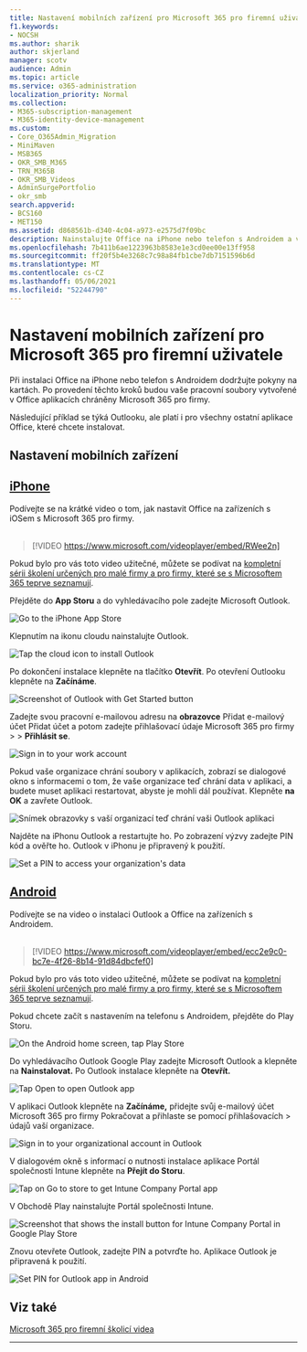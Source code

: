 ```yaml
---
title: Nastavení mobilních zařízení pro Microsoft 365 pro firemní uživatele
f1.keywords:
- NOCSH
ms.author: sharik
author: skjerland
manager: scotv
audience: Admin
ms.topic: article
ms.service: o365-administration
localization_priority: Normal
ms.collection:
- M365-subscription-management
- M365-identity-device-management
ms.custom:
- Core_O365Admin_Migration
- MiniMaven
- MSB365
- OKR_SMB_M365
- TRN_M365B
- OKR_SMB_Videos
- AdminSurgePortfolio
- okr_smb
search.appverid:
- BCS160
- MET150
ms.assetid: d868561b-d340-4c04-a973-e2575d7f09bc
description: Nainstalujte Office na iPhone nebo telefon s Androidem a vaše pracovní soubory v Office aplikacích budou chráněné Microsoft 365 pro firmy.
ms.openlocfilehash: 7b411b6ae1223963b8583e1e3cd0ee00e13ff958
ms.sourcegitcommit: ff20f5b4e3268c7c98a84fb1cbe7db7151596b6d
ms.translationtype: MT
ms.contentlocale: cs-CZ
ms.lasthandoff: 05/06/2021
ms.locfileid: "52244790"
---
```

# <a name="set-up-mobile-devices-for-microsoft-365-for-business-users"></a>Nastavení mobilních zařízení pro Microsoft 365 pro firemní uživatele

Při instalaci Office na iPhone nebo telefon s Androidem dodržujte pokyny na kartách. Po provedení těchto kroků budou vaše pracovní soubory vytvořené v Office aplikacích chráněny Microsoft 365 pro firmy.

Následující příklad se týká Outlooku, ale platí i pro všechny ostatní aplikace Office, které chcete instalovat.
  
## <a name="set-up-mobile-devices"></a>Nastavení mobilních zařízení

## <a name="iphone"></a>[iPhone](#tab/iPhone)
  
Podívejte se na krátké video o tom, jak nastavit Office na zařízeních s iOSem s Microsoft 365 pro firmy.<br><br>

> [!VIDEO https://www.microsoft.com/videoplayer/embed/RWee2n] 

Pokud bylo pro vás toto video užitečné, můžete se podívat na [kompletní sérii školení určených pro malé firmy a pro firmy, které se s Microsoftem 365 teprve seznamují](../business-video/index.yml).

Přejděte do **App Storu** a do vyhledávacího pole zadejte Microsoft Outlook.
  
![Go to the iPhone App Store](../media/886913de-76e5-4883-8ed0-4eb3ec06188f.png)
  
Klepnutím na ikonu cloudu nainstalujte Outlook.
  
![Tap the cloud icon to install Outlook](../media/665e1620-948a-4ab8-b914-dca49530142c.png)
  
Po dokončení instalace klepněte na tlačítko **Otevřít**. Po otevření Outlooku klepněte na **Začínáme**.
  
![Screenshot of Outlook with Get Started button](../media/005bedec-ae50-4d75-b3bb-e7cef9e2561c.png)
  
Zadejte svou pracovní e-mailovou adresu na **obrazovce** Přidat e-mailový účet Přidat účet a potom zadejte přihlašovací údaje Microsoft 365 pro firmy \>  \> **Přihlásit se**.
  
![Sign in to your work account](../media/3cef1fb5-7bec-4d3d-8542-872b731ce19f.png)
  
Pokud vaše organizace chrání soubory v aplikacích, zobrazí se dialogové okno s informacemi o tom, že vaše organizace teď chrání data v aplikaci, a budete muset aplikaci restartovat, abyste je mohli dál používat. Klepněte **na OK** a zavřete Outlook. 
  
![Snímek obrazovky s vaší organizací teď chrání vaši Outlook aplikaci](../media/fb4c1c84-b1e9-42e1-8070-c13dcf79fb09.png)
  
Najděte na iPhonu Outlook a restartujte ho. Po zobrazení výzvy zadejte PIN kód a ověřte ho. Outlook v iPhonu je připravený k použití.
  
![Set a PIN to access your organization's data](../media/64f2630b-3164-47a4-9dd6-ca0c29ed5fb3.png)
  
## <a name="android"></a>[Android](#tab/Android)
  
Podívejte se na video o instalaci Outlook a Office na zařízeních s Androidem.<br><br>

> [!VIDEO https://www.microsoft.com/videoplayer/embed/ecc2e9c0-bc7e-4f26-8b14-91d84dbcfef0] 

Pokud bylo pro vás toto video užitečné, můžete se podívat na [kompletní sérii školení určených pro malé firmy a pro firmy, které se s Microsoftem 365 teprve seznamují](../business-video/index.yml).

Pokud chcete začít s nastavením na telefonu s Androidem, přejděte do Play Storu.
  
![On the Android home screen, tap Play Store](../media/93df88e7-c778-40e1-b35e-868ca6e97f6c.png)
  
Do vyhledávacího Outlook Google Play zadejte Microsoft Outlook a klepněte na **Nainstalovat.** Po Outlook instalace klepněte na **Otevřít.**
  
![Tap Open to open Outlook app](../media/8b4c5937-8875-4b5a-a5b6-b8c6c9cd6240.png)
  
V aplikaci Outlook klepněte na **Začínáme,** přidejte svůj e-mailový účet Microsoft 365 pro firmy Pokračovat a přihlaste se pomocí přihlašovacích \> údajů vaší organizace.
  
![Sign in to your organizational account in Outlook](../media/18f67c66-4bab-4b99-94bd-080839312e29.png)
  
V dialogovém okně s informací o nutnosti instalace aplikace Portál společnosti Intune klepněte na **Přejít do Storu**.
  
![Tap on Go to store to get Intune Company Portal app](../media/a702d712-5622-45dd-a511-b1adaee63071.png)
  
V Obchodě Play nainstalujte Portál společnosti Intune.
  
![Screenshot that shows the install button for Intune Company Portal in Google Play Store](../media/5e0408f2-3f37-44dd-80ed-13ca2ac6df0c.png)
  
Znovu otevřete Outlook, zadejte PIN a potvrďte ho. Aplikace Outlook je připravená k použití.
  
![Set  PIN for Outlook app in Android](../media/edb91afb-f1ed-451a-bc6b-8ccba664e055.png)

## <a name="see-also"></a>Viz také

[Microsoft 365 pro firemní školicí videa](../business-video/index.yml)

---
